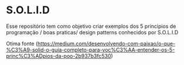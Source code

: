 # S.O.L.I.D

Esse repositório tem como objetivo criar exemplos dos 5 principios de programação / boas praticas/ design patterns conhecidos por S.O.L.I.D


Otima fonte (https://medium.com/desenvolvendo-com-paixao/o-que-%C3%A9-solid-o-guia-completo-para-voc%C3%AA-entender-os-5-princ%C3%ADpios-da-poo-2b937b3fc530)
